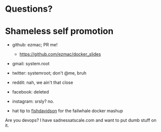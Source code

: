 


# Questions?



# Shameless self promotion
 - github: ezmac; PR me!
   - https://github.com/ezmac/docker_slides
 - gmail: system.root
 - twitter: systemroot; don't @me, bruh
 - reddit: nah, we ain't that close
 - facebook: deleted
 - instagram: srsly? no.

 - hat tip to [fishdavidson](https://fishdavidson.com) for the failwhale docker mashup

Are you devops? I have sadnessatscale.com and want to put dumb stuff on it.
